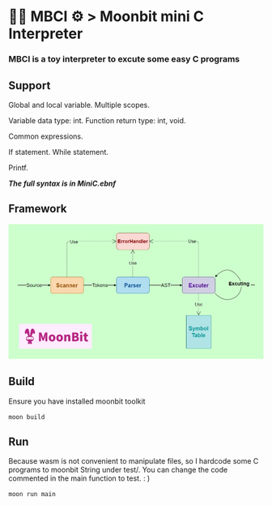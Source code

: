 # 🌙🐇 MBCI ⚙️ > Moonbit mini C Interpreter 

### MBCI is a toy interpreter to excute some easy C programs

## Support
Global and local variable. Multiple scopes.

Variable data type: int. Function return type: int, void.

Common expressions.

If statement. While statement.

Printf.

***The full syntax is in MiniC.ebnf***

## Framework

![framework](Framework.png)

## Build
Ensure you have installed moonbit toolkit
```shell
moon build
```

## Run
Because wasm is not convenient to manipulate files, so I hardcode some C programs to moonbit String under test/. You can change the code commented in the main function to test. : )

```shell
moon run main
```
